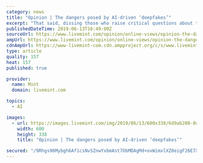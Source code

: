 ```yaml
---
category: news
title: "Opinion | The dangers posed by AI-driven ‘deepfakes’"
excerpt: "That said, dissing those who raise critical questions about the evolution of AI algorithms that are becoming increasingly sophisticated smacks of overconfidence. There are genuine concerns. There’s the clear danger that “deepfakes\"—AI-powered ..."
publishedDateTime: 2019-06-13T16:49:00Z
sourceUrl: https://www.livemint.com/opinion/online-views/opinion-the-dangers-posed-by-ai-driven-deepfakes-1560444219701.html
ampUrl: https://www.livemint.com/opinion/online-views/opinion-the-dangers-posed-by-ai-driven-deepfakes/amp-1560444219701.html
cdnAmpUrl: https://www-livemint-com.cdn.ampproject.org/c/s/www.livemint.com/opinion/online-views/opinion-the-dangers-posed-by-ai-driven-deepfakes/amp-1560444219701.html
type: article
quality: 157
heat: 157
published: true

provider:
  name: Mint
  domain: livemint.com

topics:
  - AI

images:
  - url: https://images.livemint.com/img/2019/06/13/600x338/6d9ab280-8de7-11e9-a284-ae012b722972_1560444218598_1560444438004.jpg
    width: 600
    height: 338
    title: "Opinion | The dangers posed by AI-driven ‘deepfakes’"

secured: "/9Rhgs96Mybgh6Af1csNvSZnwYxbmAst7ObMDAgMd+oxWimxlXZ0eigF26E7X6h36eVbBc1QpF5t5HEHuxb4/FBFxVlWjWIsl77ErewlC8OAc5FXNnvKYQpUnLvvDXY3QhvsQtoDjN7oAKtPft4KRW+MbyfVsqnokPziocAlzliQyFk4NDWwblZQzRPOQChp5oO6NHPLetMFHRh5AoNt1KYjdnz6bmTl1tMBZSAO/aCosAJSdwLxU25Q5n9NzH2LgNBYS0hdjpQdMY95Qfn/Yg==;RvnZcEx2x0YoXiFWX8QJrw=="
---
```


